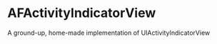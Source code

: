 AFActivityIndicatorView
=======================

A ground-up, home-made implementation of UIActivityIndicatorView